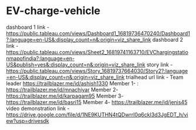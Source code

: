 # EV-charge-vehicle
dashboard 1 link - https://public.tableau.com/views/Dashboard1_16819736470240/Dashboard1?:language=en-US&:display_count=n&:origin=viz_share_link 
dashboard 2 link - https://public.tableau.com/views/Sheet2_16819741163710/EVChargingstationmapofindia?:language=en-US&publish=yes&:display_count=n&:origin=viz_share_link
story link - https://public.tableau.com/views/Story_16819737664030/Story2?:language=en-US&:display_count=n&:origin=viz_share_link 
trialhead url link - Team leader https://trailblazer.me/id/ashish1330  Member 1- :  https://trailblazer.me/id/mnachiyar Member 2- https://trailblazer.me/id/karpagam95 Member 3- https://trailblazer.me/id/basri15  Member 4- https://trailblazer.me/id/jenis45
video demonstration link - https://drive.google.com/file/d/1NE9KUTHN4tQDwrrl0q6ckI3d3JgEDT_h/view?usp=drivesdk
